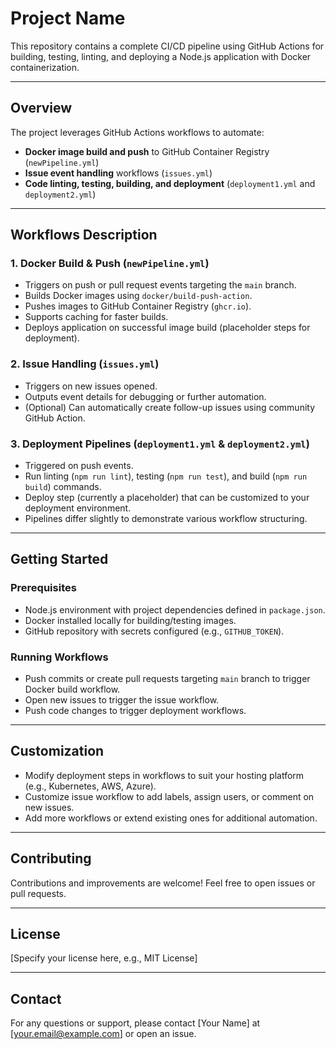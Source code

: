 # Project Name

This repository contains a complete CI/CD pipeline using GitHub Actions for building, testing, linting, and deploying a Node.js application with Docker containerization.

---

## Overview

The project leverages GitHub Actions workflows to automate:

- **Docker image build and push** to GitHub Container Registry (`newPipeline.yml`)
- **Issue event handling** workflows (`issues.yml`)
- **Code linting, testing, building, and deployment** (`deployment1.yml` and `deployment2.yml`)

---

## Workflows Description

### 1. Docker Build & Push (`newPipeline.yml`)

- Triggers on push or pull request events targeting the `main` branch.
- Builds Docker images using `docker/build-push-action`.
- Pushes images to GitHub Container Registry (`ghcr.io`).
- Supports caching for faster builds.
- Deploys application on successful image build (placeholder steps for deployment).

### 2. Issue Handling (`issues.yml`)

- Triggers on new issues opened.
- Outputs event details for debugging or further automation.
- (Optional) Can automatically create follow-up issues using community GitHub Action.

### 3. Deployment Pipelines (`deployment1.yml` & `deployment2.yml`)

- Triggered on push events.
- Run linting (`npm run lint`), testing (`npm run test`), and build (`npm run build`) commands.
- Deploy step (currently a placeholder) that can be customized to your deployment environment.
- Pipelines differ slightly to demonstrate various workflow structuring.

---

## Getting Started

### Prerequisites

- Node.js environment with project dependencies defined in `package.json`.
- Docker installed locally for building/testing images.
- GitHub repository with secrets configured (e.g., `GITHUB_TOKEN`).

### Running Workflows

- Push commits or create pull requests targeting `main` branch to trigger Docker build workflow.
- Open new issues to trigger the issue workflow.
- Push code changes to trigger deployment workflows.

---

## Customization

- Modify deployment steps in workflows to suit your hosting platform (e.g., Kubernetes, AWS, Azure).
- Customize issue workflow to add labels, assign users, or comment on new issues.
- Add more workflows or extend existing ones for additional automation.

---

## Contributing

Contributions and improvements are welcome! Feel free to open issues or pull requests.

---

## License

[Specify your license here, e.g., MIT License]

---

## Contact

For any questions or support, please contact [Your Name] at [your.email@example.com] or open an issue.

